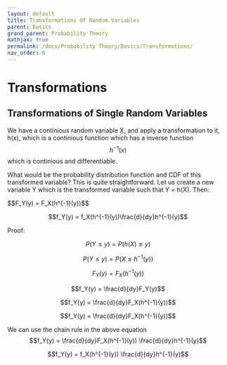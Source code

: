 ```yaml
---
layout: default
title: Transformations Of Random Variables
parent: Basics
grand_parent: Probability Theory
mathjax: true
permalink: /docs/Probability Theory/Basics/Transformations/
nav_order: 6
---
```

# Transformations
## Transformations of Single Random Variables
We have a continious random variable X, and apply a transformation to it, h(x), which is a continious function which has a inverse function $$h^{-1}(x)$$ which is continious and differentiable.

What would be the probability distribution function and CDF of this transformed variable? This is quite straightforward. Let us create a new variable Y which is the transformed variable such that Y = h(X). Then:
<div class="code-example" markdown="1">
$$F_Y(y) = F_X(h^{-1}(y))$$

$$f_Y(y) = f_X(h^{-1}(y))\frac{d}{dy}h^{-1}(y)$$

Proof:

$$P(Y \leq y) = P(h(X) \leq y)$$

$$P(Y \leq y) = P(X \leq h^{-1}(y))$$

$$F_Y(y) = F_X(h^{-1}(y))$$

$$f_Y(y) = \frac{d}{dy}F_Y(y)$$

$$f_Y(y) = \frac{d}{dy}F_X(h^{-1}(y))$$

$$f_Y(y) = \frac{d}{dy}F_X(h^{-1}(y))$$

We can use the chain rule in the above equation
$$f_Y(y) = \frac{d}{dy}F_X(h^{-1}(y)) \frac{d}{dy}h^{-1}(y)$$

$$f_Y(y) = f_X(h^{-1}(y)) \frac{d}{dy}h^{-1}(y)$$
</div>
